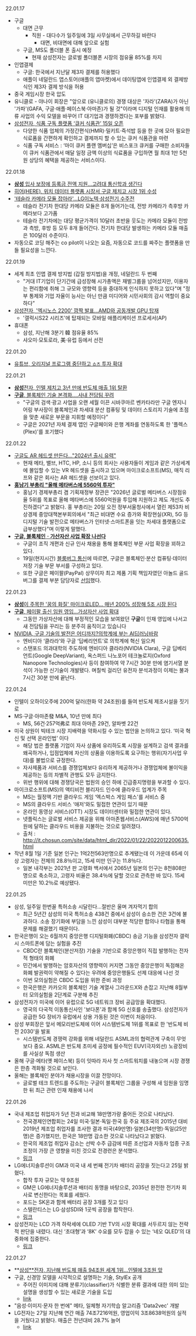 22.01.17

- 구글
    - 대면 근무
        - 직원 - 대다수가 일주일에 3일 사무실에서 근무하길 바란다
            - 대면, 비대면에 대해 앞으로 실험
    - 구글, MS도 폴더블 폰 출시 예정
        - 현재 삼성전자는 글로벌 폴더블폰 시장의 점유율 85%를 차지
- 인앱결제
    - 구글: 한국에서 지난달 제3자 결제를 허용했다
    - 애플이 네덜란드 앱스토어(애플의 앱마켓)에서 데이팅앱에 인앱결제 외 결제방식인 제3자 결제 방식을 허용
- 중국 게임시장 한국 압도
- 유니클로 - 야나이 회장은 "앞으로 (유니클로의) 경쟁 대상은 '자라'(ZARA)가 아닌 '가파'(GAFA, 구글·애플·페이스북·아마존)가 될 것"이라며 디지털 인재를 활용해 의류 사업의 수익 모델을 바꾸어 IT 대기업과 경쟁하겠다는 포부를 밝혔다.
- [삼성전자, 식품 구독 플랫폼 ‘큐커 식품관’ 15일 오픈](https://www.koit.co.kr/news/articleView.html?idxno=92857)
    - 다양한 식품 업체의 가정간편식(HMR)·밀키트·즉석밥 등을 한 곳에 모아 필요한 식료품을 간편하게 확인하고 결제까지 할 수 있는 큐커 식품관을 마련
    - 식품 구독 서비스 : ‘마이 큐커 플랜 멤버십’은 비스포크 큐커를 구매한 소비자들이 큐커 식품관에서 매달 일정 금액 이상의 식료품을 구입하면 월 최대 1만 5천원 상당의 혜택을 제공하는 서비스이다.

22.01.18

- [**삼성** 입사 보장에 등록금 전액 지원…고려대 통신학과 생긴다](https://www.google.com/url?rct=j&sa=t&url=https://www.hankyung.com/economy/article/202201173678g&ct=ga&cd=CAEYCSoTMzU1NjQ3MDAzNTQ5OTU1Njc5OTIcZGM5N2MzMThkN2UzZTUxZTpjby5rcjprbzpLUg&usg=AFQjCNHHltejD3mcyMwRyEmV4DI7R36QZg)
- [히어(HERE), 위치 데이터 플랫폼 시장서 구글 제치고 시장 1위 수성](https://www.itbiznews.com/news/articleView.html?idxno=61534)
- ['테슬라 카메라 모듈 잡아라'...LG이노텍·삼성전기 수주전](http://www.thelec.kr/news/articleView.html?idxno=15774)
    - 테슬라 전기차 한대당 카메라 모듈은 8개 들어가는데, 전방 카메라가 측후방 카메라보다 고가품
    - 테슬라 전기차에는 대당 평균가격이 10달러 초반을 웃도는 카메라 모듈이 전방과 측방, 후방 등 모두 8개 들어간다. 전기차 한대당 발생하는 카메라 모듈 매출은 100달러 수준이다.
- 자동으로 코딩 해주는 co pilot이 나오는 요즘, 자동으로 코드를 짜주는 플랫폼을 만들 필요성을 느낀다.

22.01.19

- 세계 최초 인앱 결제 방지법 (갑질 방지법)을 개정, 네덜란드 두 번째
    - "거대 IT기업이 단기간에 급성장해 시가총액은 재벌그룹을 넘어섰지만, 이용자는 편리함에 취해 그 규모와 영향력 등을 중대하게 인식하지 못하고 있다"며 "정부 통제와 기업 자율이 능사는 아닌 만큼 미디어와 시민사회의 감시 역할이 중요하다”
- [삼성전자, '엑시노스 2200' 깜짝 발표…AMD와 공동개발 GPU 탑재](https://zdnet.co.kr/view/?no=20220118135421)
    - '갤럭시S22 시리즈'에 탑재되는 모바일 애플리케이션 프로세서(AP)
- 휴대폰
    - 삼성, 지난해 3분기 韓 점유율 85%
    - 샤오미·모토로라, 美·유럽 등에서 선전

22.01.20

- [유튜브, 오리지널 프로그램 중단하고 `쇼츠` 투자 확대](https://www.google.com/url?rct=j&sa=t&url=https://www.mk.co.kr/news/world/view/2022/01/56005/&ct=ga&cd=CAEYCSoTMjQ0NTY0MTE2MjEwNjU4NTYxODIcMTRjOWY2NzQxOTI4ZThhNDpjby5rcjprbzpLUg&usg=AFQjCNFP2MJYZbVeqdQtnV15rOq46fHC9Q)

22.01.21

- [**삼성**전자, 인텔 제치고 3년 만에 반도체 매출 1위 탈환](https://www.google.com/url?rct=j&sa=t&url=https://www.chosun.com/economy/economy_general/2022/01/20/HKSTTEHN7JEG3HHCNJUQIWBMQE/&ct=ga&cd=CAEYASoUMTIxNzY1ODg3NTI1MDgzODcxNjMyHGRjOTdjMzE4ZDdlM2U1MWU6Y28ua3I6a286S1I&usg=AFQjCNGVKbkeZ6CVsAoPmOA98xcvpVfXiQ)
- [**구글**, 블록체인 기술 본격화....사내 전담팀 꾸려](https://www.google.com/url?rct=j&sa=t&url=https://www.thedailypost.kr/news/articleView.html%3Fidxno%3D85780&ct=ga&cd=CAEYCSoRMjc1NzQ4OTg2NTc1Nzk0MzQyHDE0YzlmNjc0MTkyOGU4YTQ6Y28ua3I6a286S1I&usg=AFQjCNFjyn_vj9r9DOLo-bAU2c6XEPEEiw)
    - "구글의 검색·광고 사업을 오랜 세월 이끈 시바쿠마르 벤카타라만 구글 엔지니어링 부사장이 블록체인과 차세대 분산 컴퓨팅 및 데이터 스토리지 기술에 초점을 맞춘 새로운 부문을 지휘할 예정이다”
    - 구글은 2021년 자체 결제 앱인 구글페이와 은행 계좌를 연동하도록 한 '플렉스(Plex)'를 포기했다

22.01.22

- [구글도 AR 헤드셋 만든다…"2024년 출시 유력"](https://zdnet.co.kr/view/?no=20220121082851)
    - 현재 메타, 밸브, HTC, HP, 소니 등의 회사는 사용자들이 게임과 같은 가상세계에 몰입할 수 있는 VR 헤드셋을 출시하고 있으며 마이크로소프트(MS), 매직 리프와 같은 회사는 AR 헤드셋을 선보이고 있다.
- **[홍남기 부총리 "올해 메타버스에 5560억 투자"](https://www.coindeskkorea.com/news/articleView.html?idxno=77244)**
    - 홍남기 경제부총리 겸 기획재정부 장관은 "2026년 글로벌 메타버스 시장점유율 5위를 목표로 올해 메타버스에 5560억원을 투입해 지원하고 제도 개선도 추진하겠다"고 밝혔다.
    홍 부총리는 20일 오전 정부서울청사에서 열린 제53차 비상경제 중앙대책본부회의에서 "최근 비대면 수요 증가와  확장현실(XR), 5G 등 디지털 기술 발전으로 메타버스가 인터넷·스마트폰을 잇는 차세대 플랫폼으로 급부상했다"며 이렇게 말했다.
- **[구글, 블록체인ㆍ가산자산 사업 확장 나선다](https://www.coindeskkorea.com/news/articleView.html?idxno=77238)**
    - 구글이 조직 개편과 신규 인사 채용을 통해 블록체인 부문 사업 확장을 꾀하고 있다.
    - 19일(현지시간) [블룸버그 통신](http://www.bloomberg.com/news/articles/2022-01-19/google-forms-blockchain-group-under-newly-appointed-executive?srnd=premium-asia)에 따르면, 구글은 블록체인·분산 컴퓨팅·데이터 저장 기술 부문 부서를 구성하고 있다.
    - 또한 구글은 페이팔(PayPal) 상무이자 최고 제품 기획 책임자였던 아놀드 골드버그를 결제 부분 담당자로 [선임](https://www.bloomberg.com/news/articles/2022-01-19/google-hires-paypal-vet-to-reset-strategy-after-banking-retreat)했다.

22.01.23

- [**삼성**이 주목한 '꿈의 화질' 마이크로LED… 매년 200% 성장해 5조 시장 된다](https://www.google.com/url?rct=j&sa=t&url=https://biz.chosun.com/it-science/ict/2022/01/21/LMPBVJ3BRFFKJJ34XTG6RF7BJI/&ct=ga&cd=CAEYACoTNDAyMTcyMjQ4MTE0MTI3MjQyNDIcZGM5N2MzMThkN2UzZTUxZTpjby5rcjprbzpLUg&usg=AFQjCNH4UUfmK9UPLgCscP4ce54BFT2geA)
- [**구글**, 페이팔 출신 임원 영입...가상자산 사업 확대](https://www.google.com/url?rct=j&sa=t&url=https://biz.sbs.co.kr/article/20000047610&ct=ga&cd=CAEYAioTMjczMTU2OTQ2NTUyOTU4NTU3NzIcMTRjOWY2NzQxOTI4ZThhNDpjby5rcjprbzpLUg&usg=AFQjCNH3py-LerOawHVpFFmR1GkRMXmC7w)
    - 그동안 가상자산에 대해 부정적인 모습을 보여왔던 **구글**이 인재 영입에 나서고 새 전담팀을 꾸리는 등 분주히 움직이고 있습니다
- [NVIDIA, 구글 기술의 발전은 어디까지?의학계에 부는 AI딥러닝바람](https://www.gotit.co.kr/archives/45199)
    - 엔비디아 ‘클라라’와 구글 ‘딥베리언트’로 의학계에 혁신 일으켜
    - 스탠포드 의과대학의 주도하에 엔비디아 클라라(NVIDIA Clara), 구글 딥베리언트(Google DeepVariant), 옥스퍼드 나노포어 테크놀로지(Oxford Nanopore Technologies)사 등이 참여하여 약 7시간 30분 만에 염기서열 분석이 가능한 신기술이 개발됐다. 며칠씩 걸리던 유전자 분석과정이 이제는 불과 7시간 30분 만에 끝난다.

22.01.24

- 인텔이 오하이오주에 200억 달러(한화 약 24조원)를 들여 반도체 제조시설을 짓기로
- MS·구글·아마존發 M&A, 10년 만에 최다
    - MS, 56건·257억弗로 최대  아마존 29건, 알파벳 22건
- 미국 상원이 빅테크 시장 지배력을 약화시킬 수 있는 법안을 논의하고 있다. ‘미국 혁신 및 선택 온라인법’ 이다
    - 해당 법은 플랫폼 기업이 자사 상품에 유리하도록 시장을 설계하고 검색 결과를 
    왜곡하거나, 입점업체에 자신의 상품을 이용하도록 요구하는 행위(자기사업 우대)를 불법으로 규정한다.
    - 자사제품과 서비스를 경쟁업체보다 유리하게 제공하거나 경쟁업체에 불이익을 제공하는 등의 차별적 관행도 모두 금지한다.
    - 위반 행위에 대해 경쟁당국은 법원의 승인 하에 긴급중지명령을 부과할 수 있다.
- 마이크로소프트(MS)의 액티비전 블리자드 인수에 클라우드 업계가 주목
    - MS는 월정액 기반 클라우드 게임 ‘엑스박스 게임 패스'를 서비스 중
    - MS의 클라우드 서비스 ‘애저'와도 밀접한 연관이 있기 때문
    - 온라인 동영상 서비스(OTT) 시장도 데이터센터와 밀접한 연관이 있다.
    - 넷플릭스는 글로벌 서비스 제공을 위해 아마존웹서비스(AWS)에 매년 5700억원에 달하는 클라우드 비용을 지불하는 것으로 알려졌다.
    - 출처 : http://it.chosun.com/site/data/html_dir/2022/01/22/2022012200635.html
- 작년 8월 1일 기준 일본 인구는 1억2천563만명으로 추계됐는데 이 가운데 65세 이상 고령자는 전체의 28.8％이고, 15세 미만 인구는 11.8％다.
    - 일본 내각부는 2021년 판 고령화 백서에서 2065년 일본의 인구는 8천808만 명으로 축소하고, 고령자 비율은 38.4％에 달할 것으로 관측한 바 있다. 15세 미만은 10.2％로 예상됐다.

22.01.25

- 삼성, 일주일 한번꼴 특허소송 시달린다…절반은 울며 겨자먹기 합의
    - 최근 5년간 삼성의 미국 특허소송 438건 중에서 삼성이 승소한 건은 3건에 불과하다. 소송 장기화에 부담을 느낀 삼성이 대부분 적당한 합의나 타협을 통해 문제를 해결했기 때문이다.
- 한국은행이 오는 6월까지 중앙은행 디지털화폐(CBDC) 송금 기능을 삼성전자 갤럭시 스마트폰에 담는 실험을 추진
    - CBDC란 블록체인(분산저장) 기술을 기반으로 중앙은행이 직접 발행하는 전자적 형태의 화폐
    - 민간에서 발행하는 암호자산의 영향력이 커지면 그동안 중앙은행이 독점해온 화폐 발권력이 약해질 수 있다는 우려에 중앙은행들도 선제 대응에 나선 것
    - 이번 모의실험은 CBDC 도입을 위한 준비 과정
    - 한국은행은 카카오의 블록체인 기술 계열사 그라운드X와 손잡고 지난해 8월부터 모의실험을 2단계로 구분해 추진
- 삼성전자가 미국에 이어 유럽으로 5G 네트워크 장비 공급망을 확대했다.
    - 영국의 다국적 이동통신사인 '보다폰'과 함께 5G 신호를 송출했다. 삼성전자가 공급한 5G 장비가 유럽에서 상용 가동된 것은 이번이 처음이다.
- 삼성 부회장은 앞서 메모리반도체에 이어 시스템반도체 1위를 목표로 한 '반도체 비전 2030'을 발표
    - 시스템반도체 경쟁력 강화를 위해 네덜란드 ASML과의 협력관계 구축이 무엇보다 중요. ASML은 반도체 초미세 공정에 필수적인 EUV(극자외선) 노광장비를 사실상 독점 생산
- 올해 구글·메타(옛 페이스북) 등이 잇따라 자사 첫 스마트워치를 내놓으며 시장 경쟁은 한층 격화될 것으로 보인다.
- 올해는 블록체인 분야가 채용시장을 이끌 전망이다.
    - 글로벌 테크 트렌드를 주도하는 구글이 블록체인 그룹을 구성해 새 임원을 임명한 뒤 최근 관련 인재 채용에 나서

22.01.26

- 국내 제조업 취업자가 5년 전과 비교해 18만명가량 줄어든 것으로 나타났다.
    - 전국경제인연합회는 24일 미국·일본·독일·한국 등 주요 제조국의 2015년 대비 2019년 제조업 취업자를 조사한 결과 미국(49만명)·일본(34만명)·독일(25만명)은 증가했지만, 한국은 18만명 감소한 것으로 나타났다고 밝혔다.
    - 한국의 제조업 취업자 감소는 선박 수주 급감에 따른 조선업과 자동차 업종 구조조정이 가장 큰 영향을 미친 것으로 전경련은 분석했다.
    - [링크](https://www.chosun.com/economy/industry-company/2022/01/24/SIKP6D7CQNH47JZC6UN4RK7LCY/)
- LG에너지솔루션이 GM과 미국 내 세 번째 전기차 배터리 공장을 짓는다고 25일 밝혔다.
    - 합작 투자 규모는 약 9조원
    - GM은 LG에너지솔루션과 배터리 동맹을 바탕으로, 2035년 완전한 전기차 회사로 변신한다는 목표를 세웠다.
    - 포드는 SK온과 함께 배터리 공장 3개를 짓고 있다
    - 스텔란티스는 LG·삼성SDI와 1곳씩 공장을 합작한다.
    - [링크](https://www.chosun.com/economy/auto/2022/01/26/BR5DMS6U5VBZBHJM2DFEUEXAAQ/)
- 삼성전자는 LCD 가격 하락세에 OLED 기반 TV의 시장 확대를 서두르지 않는 전략적 판단을 내렸다. 대신 ‘초대형’과 ‘8K’ 수요를 모두 잡을 수 있는 ‘네오 QLED’의 대중화에 집중한다.
    - [링크](http://it.chosun.com/site/data/html_dir/2022/01/20/2022012002040.html)

22.01.27

- **[삼성**전자, 지난해 반도체 매출 94조원 세계 1위…인텔에 3조원 앞](https://www.google.com/url?rct=j&sa=t&url=https://biz.chosun.com/it-science/ict/2022/01/27/OUCMLUC2UZEFRMVBS7G7OHCFVM/&ct=ga&cd=CAEYACoUMTQ1Njk1NzA1NjU0ODE0OTAxMjgyHGRjOTdjMzE4ZDdlM2U1MWU6Y28ua3I6a286S1I&usg=AFQjCNF9SwG-5nBw5F6qQ_9o_IE1ZLe-qw)
- 구글, 신경망 모델을 시각적으로 설명하는 기술, StylEx 공개
    - 주어진 이미지에 대해 분류기(classifier)가 식별한 분류 결과에 대한 의미 있는 설명을 생성할 수 있는 새로운 기술을 도입
    - [link](http://www.aitimes.com/news/articleView.html?idxno=142741)
- "음성·이미지·문자 한 번에" 메타, 일체형 자기학습 알고리즘 'Data2vec' 개발
- LG전자는 27일 지난해 연간 매출 74조7216억원, 영업이익 3조8638억원의 실적을 거뒀다고 밝혔다. 매출은 전년대비 28.7% 늘어
    - [link](https://biz.chosun.com/it-science/ict/2022/01/27/VK7KAR75RNAJDNF2AJ422BPBQQ/)